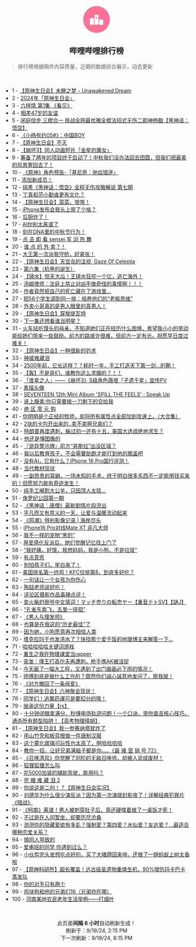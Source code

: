 <div align="center">
    <img src="./assets/icon_rank.png" alt="logo" />
    <h2>哔哩哔哩排行榜</h>
</div>

> 排行榜根据稿件内容质量，近期的数据综合展示，动态更新

<br />

<ul><li><span>1 - <a href=https://www.bilibili.com/BV1Xs4meLEWL>【原神生日会】未醒之梦&nbsp;-&nbsp;Unawakened&nbsp;Dream</a></span></li><li><span>2 - <a href=https://www.bilibili.com/BV1HE4depEtz>2024年「原神生日会」</a></span></li><li><span>3 - <a href=https://www.bilibili.com/BV1YptMeMEcV>六样情&nbsp;第1集&nbsp;《看见》</a></span></li><li><span>4 - <a href=https://www.bilibili.com/BV1xt4Re4E6u>相差47岁的友谊</a></span></li><li><span>5 - <a href=https://www.bilibili.com/BV15EtgeUEaD>闲庭信步&nbsp;三棍合一&nbsp;挑战全网最优雅全棍法招式无伤二郎神杨戬【黑神话：悟空】</a></span></li><li><span>6 - <a href=https://www.bilibili.com/BV1GjtKeeEJv>《小杨有约05#》：中国BOY</a></span></li><li><span>7 - <a href=https://www.bilibili.com/BV1ar4deqETS>【原神生日会】不灭</a></span></li><li><span>8 - <a href=https://www.bilibili.com/BV1R849eKE8h>【崩坏3】同人动画短片「金星的魔女」</a></span></li><li><span>9 - <a href=https://www.bilibili.com/BV1SYtYeqEMT>筹备了两年的项目终于启动了！中秋我们没办法回去团圆，但我们把最美的风景寄回去了！</a></span></li><li><span>10 - <a href=https://www.bilibili.com/BV14btKexECe>《原神》角色预告-「基尼奇：驰焰猎逐」</a></span></li><li><span>11 - <a href=https://www.bilibili.com/BV1RCteeUEHp>添加新成员！</a></span></li><li><span>12 - <a href=https://www.bilibili.com/BV1jJtGedEkF>纯黑《黑神话：悟空》全程无伤攻略解说&nbsp;第七期</a></span></li><li><span>13 - <a href=https://www.bilibili.com/BV1LDtKe3EYn>丁真和范小勤谁更有文化？</a></span></li><li><span>14 - <a href=https://www.bilibili.com/BV1wjtNe1ESW>【原神生日会】菜菜，带带！</a></span></li><li><span>15 - <a href=https://www.bilibili.com/BV1jxtxeFEsm>iPhone发布会我头上带了个啥？</a></span></li><li><span>16 - <a href=https://www.bilibili.com/BV188tge3EDA>后厨炸了！</a></span></li><li><span>17 - <a href=https://www.bilibili.com/BV1RCteeUEAx>AI你别太离谱了</a></span></li><li><span>18 - <a href=https://www.bilibili.com/BV1dNtse9En8>刻在DNA里的中秋节行为！</a></span></li><li><span>19 - <a href=https://www.bilibili.com/BV1pH42ebEsL>点&nbsp;击&nbsp;即&nbsp;看&nbsp;sensei&nbsp;军&nbsp;训&nbsp;热&nbsp;舞</a></span></li><li><span>20 - <a href=https://www.bilibili.com/BV1z1tKeyEkw>谁&nbsp;点&nbsp;的&nbsp;外&nbsp;卖？！</a></span></li><li><span>21 - <a href=https://www.bilibili.com/BV1Qs4meLEJJ>大王第一次派我守桥，好紧张！</a></span></li><li><span>22 - <a href=https://www.bilibili.com/BV1BR4meREwA>【原神生日会】天空岛的注视&nbsp;&nbsp;Gaze&nbsp;Of&nbsp;Celestia</a></span></li><li><span>23 - <a href=https://www.bilibili.com/BV19htxedEYV>第六集（机甲的诞生）</a></span></li><li><span>24 - <a href=https://www.bilibili.com/BV16YtsevEfg>【镜水】惊天大瓜！王镜水狂揽一个亿，逃亡海外！</a></span></li><li><span>25 - <a href=https://www.bilibili.com/BV1HH42ebEpQ>汤姆律师：法庭上禁止对凶手做奇怪的事情啊！！！</a></span></li><li><span>26 - <a href=https://www.bilibili.com/BV1UC49e4Epq>作者竟然把自己的死亡藏在了游戏里...</a></span></li><li><span>27 - <a href=https://www.bilibili.com/BV1wH4denENS>把56个学生调到同一排：培养他们的“老板思维”</a></span></li><li><span>28 - <a href=https://www.bilibili.com/BV1AgtxegEj5>外卖小哥真的是男人眼里的真男人！</a></span></li><li><span>29 - <a href=https://www.bilibili.com/BV1eL4oeVEet>【原神生日会】穿梭提瓦特</a></span></li><li><span>30 - <a href=https://www.bilibili.com/BV1xG4de4EGw>下一集还想看谁当明星？</a></span></li><li><span>31 - <a href=https://www.bilibili.com/BV1fRtYepEhu>火车站吃馒头的母亲，不知道她们正在经历什么困境，希望我小小的举动能给她们带来一些鼓励，前方的路或许很难，但前方一定有光。祝愿早日度过难关！</a></span></li><li><span>32 - <a href=https://www.bilibili.com/BV1uC49etEcY>【原神生日会】一种很新的钓术</a></span></li><li><span>33 - <a href=https://www.bilibili.com/BV1Az4oeZEWV>神威难藏泪</a></span></li><li><span>34 - <a href=https://www.bilibili.com/BV1fg4meRExq>2500年前，它长这样？？耗时一年，手工打造天下第一剑...的鞘！</a></span></li><li><span>35 - <a href=https://www.bilibili.com/BV1QFtTePEDo>【轰】不是哥们，谁教你这么求婚的？！！</a></span></li><li><span>36 - <a href=https://www.bilibili.com/BV1Z1tKeCEBn>「度星之人」——《崩坏3》S级角色薇塔「孑遗千星」宣传PV</a></span></li><li><span>37 - <a href=https://www.bilibili.com/BV1M8tMeYE59>素描头像</a></span></li><li><span>38 - <a href=https://www.bilibili.com/BV1RL4oeVEnK>SEVENTEEN&nbsp;12th&nbsp;Mini&nbsp;Album&nbsp;&#39;SPILL&nbsp;THE&nbsp;FEELS&#39;&nbsp;:&nbsp;Speak&nbsp;Up</a></span></li><li><span>39 - <a href=https://www.bilibili.com/BV1ZR4meREAP>肾上腺素:你只需要接一刀剩下的交给我</a></span></li><li><span>40 - <a href=https://www.bilibili.com/BV1H5txeqEZH>绝&nbsp;区&nbsp;零&nbsp;元&nbsp;购</a></span></li><li><span>41 - <a href=https://www.bilibili.com/BV1Cp4UeiEq6>你明明是个正经的牧师，却将所有属性点全部加到攻速上。（大合集）</a></span></li><li><span>42 - <a href=https://www.bilibili.com/BV1j1tse4EMK>2块的卡包开出来的..卖不卖啊兄弟们？</a></span></li><li><span>43 - <a href=https://www.bilibili.com/BV1LDtbezE9o>特朗普再度遇刺，躲过初一还有十五，美国大选成绝地求生？</a></span></li><li><span>44 - <a href=https://www.bilibili.com/BV152tsedEXc>他还是懂图像的</a></span></li><li><span>45 - <a href=https://www.bilibili.com/BV1p74yeWEuW>『诡异警示牌』前方“哥斯拉”出没区域？</a></span></li><li><span>46 - <a href=https://www.bilibili.com/BV1Cq41ebEG4>我以后教育孩子，不会需要助跑才能打到他的膝盖吧</a></span></li><li><span>47 - <a href=https://www.bilibili.com/BV1yXtjeSEDZ>没有AI，它有什么？iPhone&nbsp;16&nbsp;Pro国行评测！</a></span></li><li><span>48 - <a href=https://www.bilibili.com/BV1w549e7E5g>当代教材现状</a></span></li><li><span>49 - <a href=https://www.bilibili.com/BV1Lu4Re6EXF>一副昂贵的耳蜗，一场未知的手术，终于明白很多东西不一定能用钱买来的！但愿努力能有奇迹发生！</a></span></li><li><span>50 - <a href=https://www.bilibili.com/BV1wVtxeME6w>纯手工阉割大公羊，只因顶人太猛…</a></span></li><li><span>51 - <a href=https://www.bilibili.com/BV1EY4UefE69>侏罗纪公园第一期</a></span></li><li><span>52 - <a href=https://www.bilibili.com/BV14G42evEqs>《黑神话：唐僧》最新剧情片段流出</a></span></li><li><span>53 - <a href=https://www.bilibili.com/BV1so42evEjZ>平凡而又有意义的一天，让爱与温暖流动起来</a></span></li><li><span>54 - <a href=https://www.bilibili.com/BV1wztKeUEBM>《鸣潮》特别影像记录&nbsp;|&nbsp;海岸尽头</a></span></li><li><span>55 - <a href=https://www.bilibili.com/BV1j14XeTEVy>iPhone16&nbsp;Pro对线Mate&nbsp;XT&nbsp;非凡大师</a></span></li><li><span>56 - <a href=https://www.bilibili.com/BV1vG4oeLERp>我不一样的宠物“黑豹”</a></span></li><li><span>57 - <a href=https://www.bilibili.com/BV1gptKehEbD>用爱感化反派后，她们觉醒记忆找上门了</a></span></li><li><span>58 - <a href=https://www.bilibili.com/BV17K4RekEkj>“我好痛，好饿，我想妈妈，我是小狗，不是垃圾”</a></span></li><li><span>59 - <a href=https://www.bilibili.com/BV1ZntxeaEoh>有点意思</a></span></li><li><span>60 - <a href=https://www.bilibili.com/BV1FH4denEYB>别怕孩子们，牢白来了！</a></span></li><li><span>61 - <a href=https://www.bilibili.com/BV1eo41e1EkH>美国排名第一炸鸡！KFC仅排第8，到底多好吃？</a></span></li><li><span>62 - <a href=https://www.bilibili.com/BV1Aw4mewEjK>一句话让一个女孩为你伤心</a></span></li><li><span>63 - <a href=https://www.bilibili.com/BV1dutKeuESD>陶喆老师说好吃！</a></span></li><li><span>64 - <a href=https://www.bilibili.com/BV1NLt8epEKs>评论区摄影作品毒辣点评！</a></span></li><li><span>65 - <a href=https://www.bilibili.com/BV1TR4UeyEZW>卖火柴的倒爷中文填词！マッチ売りの転売ヤー【重音テトSV】【謎J】</a></span></li><li><span>66 - <a href=https://www.bilibili.com/BV1dj4fenEAn>“孔雀东南飞，五里一徘徊”</a></span></li><li><span>67 - <a href=https://www.bilibili.com/BV1eLtKeNEgw>《男人与理发师》</a></span></li><li><span>68 - <a href=https://www.bilibili.com/BV1mS4decEkY>也算是在我这的“历史最佳”了</a></span></li><li><span>69 - <a href=https://www.bilibili.com/BV1HZtNe2EhM>因为她，小狗愿意再次相信人类</a></span></li><li><span>70 - <a href=https://www.bilibili.com/BV1vTtsepEKf>塔克拉玛干也发洪水了？快找那个爱干饭的地理博主来解答一下…</a></span></li><li><span>71 - <a href=https://www.bilibili.com/BV1MGtaeAE7K>哈哈哈哈哈关键词游戏</a></span></li><li><span>72 - <a href=https://www.bilibili.com/BV1t342eKE9t>重生之我在物理课堂当rapper</a></span></li><li><span>73 - <a href=https://www.bilibili.com/BV1Xe49eYEz4>突发：懂王打高尔夫再遭刺，枪手携AK被活捉</a></span></li><li><span>74 - <a href=https://www.bilibili.com/BV1iZ4meXETg>今天画了一幅大工程，又遇到了出门画画必下雨的情况！</a></span></li><li><span>75 - <a href=https://www.bilibili.com/BV1fUtMeJEQn>师傅到底是做什么工作的？既然你们诚心诚意地发问了，那我就！</a></span></li><li><span>76 - <a href=https://www.bilibili.com/BV1VNtee1EFt>《对方撤回了一条母爱》</a></span></li><li><span>77 - <a href=https://www.bilibili.com/BV1tG4ZeNENx>【原神生日会】六神聚会现状！</a></span></li><li><span>78 - <a href=https://www.bilibili.com/BV1HktMesEv1>同学们！逃魔药课可是要扣分的哦！</a></span></li><li><span>79 - <a href=https://www.bilibili.com/BV1tx4ReZEWo>继承这份力量【rs】</a></span></li><li><span>80 - <a href=https://www.bilibili.com/BV14YtMehEsT>十分钟闭眼拿满分，秒懂电场轨迹问题！一个口诀，带你直击核心技巧，通杀所有题型陷阱！【高考物理晴姐】</a></span></li><li><span>81 - <a href=https://www.bilibili.com/BV1QY4QexENL>【原神生日会】我一参赛纳塔就炸了</a></span></li><li><span>82 - <a href=https://www.bilibili.com/BV1YJ4oe6E7d>用山竹壳和板蓝根做一件唐制汉服</a></span></li><li><span>83 - <a href=https://www.bilibili.com/BV1nFtKeLEmJ>这个雾化玻璃可玩性也太高了，啊哈哈哈哈</a></span></li><li><span>84 - <a href=https://www.bilibili.com/BV1sv4oe8EbH>教你一招，让好兄弟满脑子都是你。。。《最&nbsp;骚&nbsp;营&nbsp;销&nbsp;号&nbsp;72》</a></span></li><li><span>85 - <a href=https://www.bilibili.com/BV1ud4DeQESn>《召唤清风》你觉醒了同阶的无敌召唤师，却被人说成废材！</a></span></li><li><span>86 - <a href=https://www.bilibili.com/BV14s4nehETP>狐狸狐狸怎么叫</a></span></li><li><span>87 - <a href=https://www.bilibili.com/BV1eTtsepEKe>花5000加装的辅助驾驶，能用吗？</a></span></li><li><span>88 - <a href=https://www.bilibili.com/BV1VFtae3E4E>兜&nbsp;帽&nbsp;难&nbsp;藏&nbsp;泪&nbsp;2</a></span></li><li><span>89 - <a href=https://www.bilibili.com/BV1iwtsedEj7>你说这是二创！？【原神生日会实况】</a></span></li><li><span>90 - <a href=https://www.bilibili.com/BV1FctKe1EtL>刘德华为什么很少演反派？因为第一次演就封影帝了！详解经典犯罪片《暗战》</a></span></li><li><span>91 - <a href=https://www.bilibili.com/BV1ps4UeNELZ>《柯南》离谱！男人被刺穿肚子后，竟还硬撑着做了一桌饭才死！</a></span></li><li><span>92 - <a href=https://www.bilibili.com/BV1WdtTedEJs>不过是在人间暂坐，却要历尽沧桑</a></span></li><li><span>93 - <a href=https://www.bilibili.com/BV1kZ4deREUS>测测你的隐藏爱欲有多乱？强制爱？第四爱？水仙爱？友达爱？…最适合哪种恋爱关系？</a></span></li><li><span>94 - <a href=https://www.bilibili.com/BV1on4QeeEbP>搞同人导致的</a></span></li><li><span>95 - <a href=https://www.bilibili.com/BV1yX49enE7g>爱串班的同学&nbsp;你遇到过么？</a></span></li><li><span>96 - <a href=https://www.bilibili.com/BV1Um4deaExq>小伙剪完头发想吃点好的，买了大猪蹄回来啃，还做了一锅蚂蚁上树太香啦</a></span></li><li><span>97 - <a href=https://www.bilibili.com/BV1wJt8eSEkm>【原神科研所】超长覆盖！远古级圣遗物重焕生机，90%增伤玛卡巴卡蒸发队</a></span></li><li><span>98 - <a href=https://www.bilibili.com/BV1V642ejEvc>你的对手只有两个</a></span></li><li><span>99 - <a href=https://www.bilibili.com/BV1aJ4oe6EHu>鸡块狗和他的兄弟们16（兄弟你在哪）</a></span></li><li><span>100 - <a href=https://www.bilibili.com/BV12c4Se6ETD>河南某地农民老年生活举例——打烟叶</a></span></li></ul>

<br />

<p align=center>此页面<strong>间隔 6 小时</strong>自动刷新生成！<br>刷新于：9/19/24, 2:15 PM<br>下一次刷新：9/19/24, 8:15 PM</p>